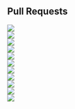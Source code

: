 ## Pull Requests
<div><a href="https://github.com/daeryun/daeryun-homepage/compare/main...develop"><img src="https://img.shields.io/badge/대표-<red>"/></a></div>
<div><a href="https://github.com/daeryun/center_detective/compare/main...develop"><img src="https://img.shields.io/badge/형사-<red>"/></a></div>
<div><a href="https://github.com/daeryun/center_assault/compare/main...develop"><img src="https://img.shields.io/badge/성범죄-<red>"/></a></div>
<div><a href="https://github.com/daeryun/center_school/compare/main...develop"><img src="https://img.shields.io/badge/학교-<red>"/></a></div>
<div><a href="https://github.com/daeryun/center_comp/compare/main...develop"><img src="https://img.shields.io/badge/기업-<red>"/></a></div>
<div><a href="https://github.com/daeryun/center_divorce/compare/main...develop"><img src="https://img.shields.io/badge/이혼-<COLOR>"/></a></div>
<div><a href="https://github.com/daeryun/center_inherit/compare/main...develop"><img src="https://img.shields.io/badge/상속-<COLOR>"/></a></div>
<div><a href="https://github.com/daeryun/center_estate/compare/main...develop"><img src="https://img.shields.io/badge/부동산-<COLOR>"/></a></div>
<div><a href=" https://github.com/daeryun/center_compensation/compare/main...develop"><img src="https://img.shields.io/badge/민사-<COLOR>"/></a></div>
<div><a href="https://github.com/daeryun/center_administration/compare/main...develop"><img src="https://img.shields.io/badge/행정-<COLOR>"/></a></div>
<div><a href="https://github.com/daeryun/center_regener/compare/main...develop"><img src="https://img.shields.io/badge/희생파산-<COLOR>"/></a></div>




